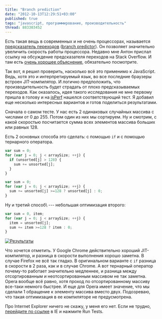 ```yaml
---
title: "Branch prediction"
date: "2012-10-13T12:29:51+03:00"
published: true
tags: "javascript, программирование, производительность"
thread: 883303452
---
```


Есть такая вещь в современных и не очень процессорах, называется
[предсказатель переходов](http://ru.wikipedia.org/wiki/%D0%9F%D1%80%D0%B5%D0%B4%D1%81%D0%BA%D0%B0%D0%B7%D0%B0%D1%82%D0%B5%D0%BB%D1%8C_%D0%BF%D0%B5%D1%80%D0%B5%D1%85%D0%BE%D0%B4%D0%BE%D0%B2)
([branch predictor](http://en.wikipedia.org/wiki/Branch_predictor)). Он позволяет значительно увеличить скорость работы
процессора. Недавно мне Антон прислал ссылку на обсуждение предсказателя переходов на Stack Overflow. И там есть 
[очень хорошее объяснение](http://stackoverflow.com/a/11227902/682727), обязательно посмотрите.

Так вот, я решил проверить, насколько всё это применимо к JavaScript. Ведь, хотя это и интерпретируемый язык, во все
последние браузеры встроен JIT-компилятор. И логично предположить, что производительность будет страдать от плохо
предсказываемых переходов. Как оказалось, идея такого исследования не мне первому пришла в голову и на
[jsPerf](http://jsperf.com) нашелся соответствующий тест. Я добавил еще несколько интересных вариантов и готов
поделиться результатами.

Сначала о самом тесте. У нас есть 2 одинаковых случайных массива с числами от 0 до 255. Потом один из них мы сортируем.
Ну и смотрим, с какой скоростью посчитается сумма всех элементов массива больших или равных 128.

Есть 2 основных способа это сделать: с помощью `if` и с помощью тернарного оператора.

~~~~~javascript
var sum = 0;
for (var j = 0; j < arraySize; ++j) {
  if (unsorted[j] > 128) {
    sum += unsorted[j];
  }
}
~~~~~

~~~~~javascript
var sum = 0;
for (var j = 0; j < arraySize; ++j) {
  sum += unsorted[j] >=128 ? unsorted[j] : 0;
}
~~~~~

Ну и третий способ\ --- небольшая оптимизация второго:

~~~~~javascript
var sum = 0, item;
for (var j = 0; j < arraySize; ++j) {
  item = unsorted[j];
  sum += item >=128 ? item : 0;
}
~~~~~

[![Результаты](/images/screenshots/branch-prediction.png)](http://jsperf.com/branch-prediction/2)

Что хочется отметить. У Google Chrome действительно хороший JIT-компилятор, и разница в скорости выполнения хорошо
заметна. В случае Firefox не всё так гладко. В оригинальном варианте с `if` разница в скорости в 2 раза, как и в
случае Chrome. А вот тернарный оператор почему-то работает значительно медленнее, и разница между отсортированным и
неотсортированным массивом не так заметна. Opera вообще всё равно, хотя проход по отсортированному массиву все-таки
немного быстрее. И еще для Opera имеет значение, что мы сделали 1 обращение к элементу массива вместо двух. Подозреваю,
что такая оптимизация в ее компиляторе не предусмотрена.

Про Internet Explorer ничего не скажу, у меня его нет. Если не трудно,
[перейдите по ссылке](http://jsperf.com/branch-prediction/2) в IE и нажмите Run Tests.

